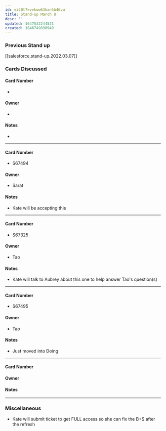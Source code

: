 ```yaml
---
id: vi20t7kvvkww63kxn5b46vu
title: Stand-up March 8
desc: ''
updated: 1647532244521
created: 1646749898949
---
```


### Previous Stand up
[[salesforce.stand-up.2022.03.07]]

### Cards Discussed
#### Card Number
- 
#### Owner
- 
#### Notes
- 
---
#### Card Number
- S67494
#### Owner
- Sarat
#### Notes
- Kate will be accepting this  
---
#### Card Number
- S67325
#### Owner
- Tao
#### Notes
- Kate will talk to Aubrey about this one to help answer Tao's question(s)
---
#### Card Number
- S67495
#### Owner
- Tao
#### Notes
- Just moved into Doing
---
#### Card Number
#### Owner
#### Notes
---
### Miscellaneous
- Kate will submit ticket to get FULL access so she can fix the B+S after the refresh 
